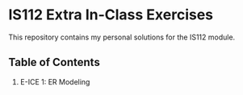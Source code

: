 # IS112 Extra In-Class Exercises

This repository contains my personal solutions for the IS112 module.

## Table of Contents
1. E-ICE 1: ER Modeling
